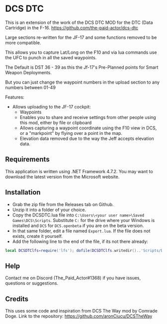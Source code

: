# DCS DTC

This is an extension of the work of the DCS DTC MOD for the DTC (Data Cartridge) in the F-16.
https://github.com/the-paid-actor/dcs-dtc

Large sections re-written for the JF-17 and some functions removed to be more compatible.
 
This allows you to capture Lat/Long on the F10 and via lua commands use the UFC to punch in all the saved waypoints.
 
The Default is DST 36 - 39 as this the Jf-17's Pre-Planned points for Smart Weapon Deployments.

But you can just change the waypoint numbers in the upload section to any numbers between 01-49

Features:

- Allows uploading to the JF-17 cockpit:
  - Waypoints
  - Enables you to share and receive settings from other people using this mod, either by file or clipboard
  - Allows capturing a waypoint coordinate using the F10 view in DCS, or a "markpoint" by flying over a point in the map.
  - Elevation data removed due to the way the Jeff accepts elevation data.

## Requirements

This application is written using .NET Framework 4.7.2. You may want to download the latest version from the Microsoft website.

## Installation

- Grab the zip file from the Releases tab on Github.
- Unzip it into a folder of your choice.
- Copy the DCSDTC.lua file into `C:\Users\<your user name>\Saved Games\DCS\Scripts`. Substitute `C:` for the drive 
  where your Windows is installed and `DCS` for `DCS.openbeta` if you are on the beta version.
- In that same folder, edit a file named `Export.lua`. If the file does not exists, create it yourself.
- Add the following line to the end of the file, if its not there already:

```lua
local DCSDTClfs=require('lfs'); dofile(DCSDTClfs.writedir()..'Scripts/DCSDTC.lua')
```

## Help

Contact me on Discord (The_Paid_Actor#1368) if you have issues, questions or suggestions.

## Credits

This uses some code and inspiration from DCS The Way mod by Comrade Doge. Link to the repository:
https://github.com/aronCiucu/DCSTheWay
